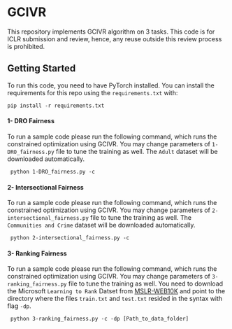 # GCIVR
This repository implements GCIVR algorithm on 3 tasks. This code is for ICLR submission and review, hence, any reuse outside this review process is prohibited.

## Getting Started
To run this code, you need to have PyTorch installed. You can install the requirements for this repo using the `requirements.txt` with:
```cli
pip install -r requirements.txt
```


#### 1- DRO Fairness
To run a sample code please run the following command, which runs the constrained optimization using GCIVR. You may change parameters of `1-DRO_fairness.py` file to tune the training as well. The `Adult` dataset will be downloaded automatically.
```cli
 python 1-DRO_fairness.py -c
 ```


#### 2- Intersectional Fairness
To run a sample code please run the following command, which runs the constrained optimization using GCIVR. You may change parameters of `2-intersectional_fairness.py` file to tune the training as well. The `Communities and Crime` dataset will be downloaded automatically.
```cli
 python 2-intersectional_fairness.py -c
 ```
 
 
 #### 3- Ranking Fairness
To run a sample code please run the following command, which runs the constrained optimization using GCIVR. You may change parameters of `3-ranking_fairness.py` file to tune the training as well. You need to download the Microsoft `Learning to Rank` Datset from [MSLR-WEB10K](https://1drv.ms/u/s!AtsMfWUz5l8nbOIoJ6Ks0bEMp78) and point to the directory where the files `train.txt` and `test.txt` resided in the syntax with flag `-dp`.
```cli
 python 3-ranking_fairness.py -c -dp [Path_to_data_folder]
 ```
